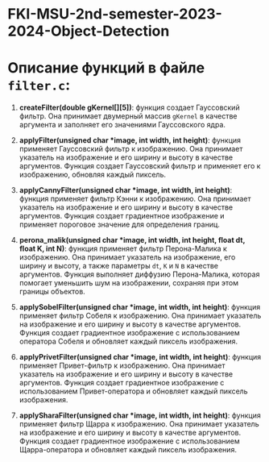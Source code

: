 # FKI-MSU-2nd-semester-2023-2024-Object-Detection

# Описание функций в файле `filter.c`:

1. **createFilter(double gKernel[][5])**: функция создает Гауссовский фильтр. Она принимает двумерный массив `gKernel` в качестве аргумента и заполняет его значениями Гауссовского ядра.

2. **applyFilter(unsigned char *image, int width, int height)**: функция применяет Гауссовский фильтр к изображению. Она принимает указатель на изображение и его ширину и высоту в качестве аргументов. Функция создает Гауссовский фильтр и применяет его к изображению, обновляя каждый пиксель.

3. **applyCannyFilter(unsigned char *image, int width, int height)**: функция применяет фильтр Кэнни к изображению. Она принимает указатель на изображение и его ширину и высоту в качестве аргументов. Функция создает градиентное изображение и применяет пороговое значение для определения границ.

4. **perona_malik(unsigned char *image, int width, int height, float dt, float K, int N)**: функция применяет фильтр Перона-Малика к изображению. Она принимает указатель на изображение, его ширину и высоту, а также параметры `dt`, `K` и `N` в качестве аргументов. Функция выполняет диффузию Перона-Малика, которая помогает уменьшить шум на изображении, сохраняя при этом границы объектов.

5. **applySobelFilter(unsigned char *image, int width, int height)**: функция применяет фильтр Собеля к изображению. Она принимает указатель на изображение и его ширину и высоту в качестве аргументов. Функция создает градиентное изображение с использованием оператора Собеля и обновляет каждый пиксель изображения.

6. **applyPrivetFilter(unsigned char *image, int width, int height)**: функция применяет Привет-фильтр к изображению. Она принимает указатель на изображение и его ширину и высоту в качестве аргументов. Функция создает градиентное изображение с использованием Привет-оператора и обновляет каждый пиксель изображения.

7. **applySharaFilter(unsigned char *image, int width, int height)**: функция применяет фильтр Щарра к изображению. Она принимает указатель на изображение и его ширину и высоту в качестве аргументов. Функция создает градиентное изображение с использованием Щарра-оператора и обновляет каждый пиксель изображения.
